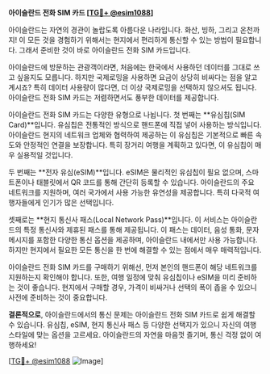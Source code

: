 **아이슬란드 전화 SIM 카드 [[TG💪+ @esim1088](https://t.me/s/esim1088)]**

아이슬란드는 자연의 경관이 놀랍도록 아름다운 나라입니다. 화산, 빙하, 그리고 온천까지! 이 모든 것을 경험하기 위해서는 현지에서 편리하게 통신할 수 있는 방법이 필요합니다. 그래서 준비한 것이 바로 아이슬란드 전화 SIM 카드입니다.

아이슬란드에 방문하는 관광객이라면, 처음에는 한국에서 사용하던 데이터를 그대로 쓰고 싶을지도 모릅니다. 하지만 국제로밍을 사용하면 요금이 상당히 비싸다는 점을 알고 계시죠? 특히 데이터 사용량이 많다면, 더 이상 국제로밍을 선택하지 않으셔도 됩니다. 아이슬란드 전화 SIM 카드는 저렴하면서도 풍부한 데이터를 제공합니다.

아이슬란드 전화 SIM 카드는 다양한 유형으로 나뉩니다. 첫 번째는 **유심칩(SIM Card)**입니다. 유심칩은 전통적인 방식으로 핸드폰에 직접 넣어 사용하는 방식입니다. 아이슬란드 현지의 네트워크 업체와 협력하여 제공하는 이 유심칩은 기본적으로 빠른 속도와 안정적인 연결을 보장합니다. 특히 장거리 여행을 계획하고 있다면, 이 유심칩이 매우 실용적일 것입니다.

두 번째는 **전자 유심(eSIM)**입니다. eSIM은 물리적인 유심칩이 필요 없으며, 스마트폰이나 태블릿에서 QR 코드를 통해 간단히 등록할 수 있습니다. 아이슬란드의 주요 네트워크를 지원하며, 여러 국가에서 사용 가능한 유연성을 제공합니다. 특히 다국적 여행자들에게 인기가 많은 선택입니다.

셋째로는 **현지 통신사 패스(Local Network Pass)**입니다. 이 서비스는 아이슬란드의 특정 통신사와 제휴된 패스를 통해 제공됩니다. 이 패스는 데이터, 음성 통화, 문자 메시지를 포함한 다양한 통신 옵션을 제공하며, 아이슬란드 내에서만 사용 가능합니다. 하지만 현지에서 필요한 모든 통신을 한 번에 해결할 수 있는 점에서 매우 매력적입니다.

아이슬란드 전화 SIM 카드를 구매하기 위해선, 먼저 본인의 핸드폰이 해당 네트워크를 지원하는지 확인해야 합니다. 또한, 여행 일정에 맞춰 유심칩이나 eSIM을 미리 준비하는 것이 좋습니다. 현지에서 구매할 경우, 가격이 비싸거나 선택의 폭이 좁을 수 있으니 사전에 준비하는 것이 중요합니다.

**결론적으로**, 아이슬란드에서의 통신 문제는 아이슬란드 전화 SIM 카드로 쉽게 해결할 수 있습니다. 유심칩, eSIM, 현지 통신사 패스 등 다양한 선택지가 있으니 자신의 여행 스타일에 맞는 옵션을 고르세요. 아이슬란드의 자연을 마음껏 즐기며, 통신 걱정 없이 여행하세요!

[[TG💪+ @esim1088](https://t.me/s/esim1088) ![Image](https://i.postimg.cc/Y0z9fWf4/image.png)]